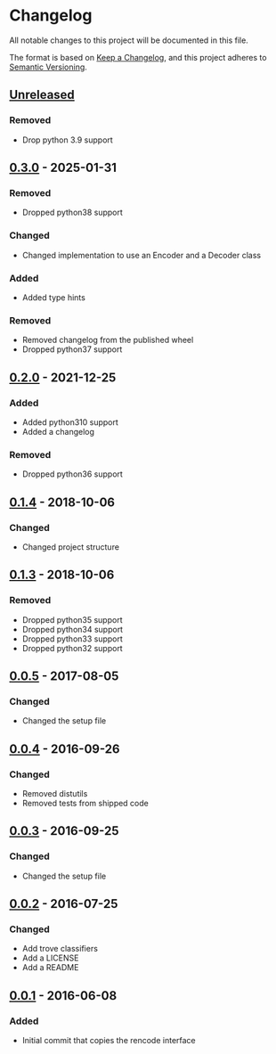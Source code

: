 # Changelog

All notable changes to this project will be documented in this file.

The format is based on [Keep a Changelog], and this project adheres to [Semantic Versioning].

## [Unreleased]

### Removed

- Drop python 3.9 support

## [0.3.0] - 2025-01-31

### Removed

- Dropped python38 support

### Changed

- Changed implementation to use an Encoder and a Decoder class

### Added

- Added type hints

### Removed

- Removed changelog from the published wheel
- Dropped python37 support

## [0.2.0] - 2021-12-25

### Added

- Added python310 support
- Added a changelog

### Removed

- Dropped python36 support

## [0.1.4] - 2018-10-06

### Changed

- Changed project structure

## [0.1.3] - 2018-10-06

### Removed

- Dropped python35 support
- Dropped python34 support
- Dropped python33 support
- Dropped python32 support

## [0.0.5] - 2017-08-05

### Changed

- Changed the setup file

## [0.0.4] - 2016-09-26

### Changed

- Removed distutils
- Removed tests from shipped code

## [0.0.3] - 2016-09-25

### Changed

- Changed the setup file

## [0.0.2] - 2016-07-25

### Changed

- Add trove classifiers
- Add a LICENSE
- Add a README

## [0.0.1] - 2016-06-08

### Added

- Initial commit that copies the rencode interface

[Keep a Changelog]: https://keepachangelog.com/en/1.1.0/
[Semantic Versioning]: https://semver.org/spec/v2.0.0.html
[Unreleased]: https://github.com/spapanik/pyrencode/compare/v0.3.0...master
[0.3.0]: https://github.com/spapanik/pyrencode/compare/v0.2.0...v0.3.0
[0.2.0]: https://github.com/spapanik/pyrencode/compare/v0.1.4...v0.2.0
[0.1.4]: https://github.com/spapanik/pyrencode/compare/v0.1.3...v0.1.4
[0.1.3]: https://github.com/spapanik/pyrencode/compare/v0.0.5...v0.1.3
[0.0.5]: https://github.com/spapanik/pyrencode/compare/v0.0.4...v0.0.5
[0.0.4]: https://github.com/spapanik/pyrencode/compare/v0.0.3...v0.0.4
[0.0.3]: https://github.com/spapanik/pyrencode/compare/v0.0.2...v0.0.3
[0.0.2]: https://github.com/spapanik/pyrencode/compare/v0.0.1...v0.0.2
[0.0.1]: https://github.com/spapanik/pyrencode/releases/tag/v0.0.1
